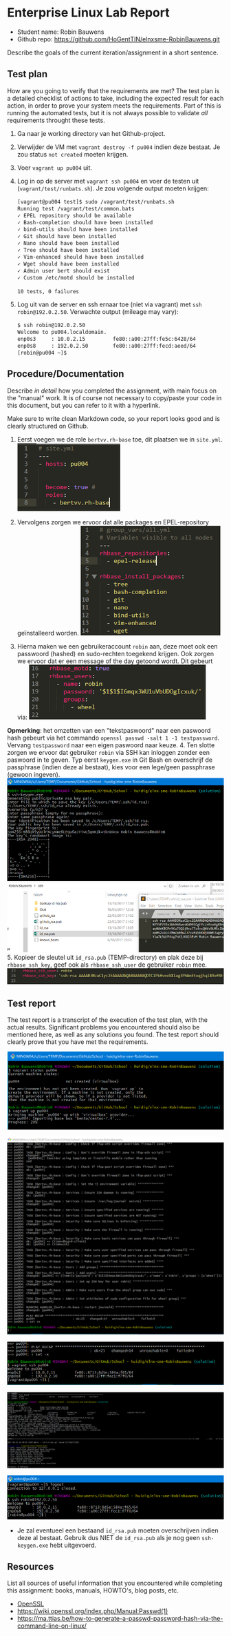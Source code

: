 # Enterprise Linux Lab Report

- Student name: Robin Bauwens 
- Github repo: <https://github.com/HoGentTIN/elnxsme-RobinBauwens.git>

Describe the goals of the current iteration/assignment in a short sentence.

## Test plan

How are you going to verify that the requirements are met? The test plan is a detailed checklist of actions to take, including the expected result for each action, in order to prove your system meets the requirements. Part of this is running the automated tests, but it is not always possible to validate *all* requirements throught these tests.


1. Ga naar je working directory van het Github-project.
2. Verwijder de VM met `vagrant destroy -f pu004` indien deze bestaat. Je zou status `not created` moeten krijgen.
3. Voer `vagrant up pu004` uit.
4. Log in op de server met `vagrant ssh pu004` en voer de testen uit (`vagrant/test/runbats.sh`).
Je zou volgende output moeten krijgen:

    ```
    [vagrant@pu004 test]$ sudo /vagrant/test/runbats.sh
    Running test /vagrant/test/common.bats
    ✓ EPEL repository should be available
    ✓ Bash-completion should have been installed
    ✓ bind-utils should have been installed
    ✓ Git should have been installed
    ✓ Nano should have been installed
    ✓ Tree should have been installed
    ✓ Vim-enhanced should have been installed
    ✓ Wget should have been installed
    ✓ Admin user bert should exist
    ✓ Custom /etc/motd should be installed

    10 tests, 0 failures
    ```

5. Log uit van de server en ssh ernaar toe (niet via vagrant) met `ssh robin@192.0.2.50`.
Verwachte output (mileage may vary):
    ```
    $ ssh robin@192.0.2.50
    Welcome to pu004.localdomain.
    enp0s3     : 10.0.2.15         fe80::a00:27ff:fe5c:6428/64
    enp0s8     : 192.0.2.50        fe80::a00:27ff:fecd:aeed/64
    [robin@pu004 ~]$
    ```


## Procedure/Documentation

Describe *in detail* how you completed the assignment, with main focus on the "manual" work. It is of course not necessary to copy/paste your code in this document, but you can refer to it with a hyperlink.

Make sure to write clean Markdown code, so your report looks good and is clearly structured on Github.



 1. Eerst voegen we de role `bertvv.rh-base` toe, dit plaatsen we in `site.yml`.  
 ![site.yml](img/0.PNG)

 2. Vervolgens zorgen we ervoor dat alle packages en EPEL-repository geïnstalleerd worden.
 ![all.yml](img/1.PNG)

 3. Hierna maken we een gebruikeraccount `robin` aan, deze moet ook een passwoord (hashed) en sudo-rechten toegekend krijgen. Ook zorgen we ervoor dat er een message of the day getoond wordt. Dit gebeurt via:
![all.yml](img/2.PNG)

 **Opmerking**: het omzetten van een "tekstpaswoord" naar een paswoord hash gebeurt via het commando `openssl passwd -salt 1 -1 testpassword`. Vervang `testpassword` naar een eigen paswoord naar keuze.
 4. Ten slotte zorgen we ervoor dat gebruiker `robin` via SSH kan inloggen zonder een paswoord in te geven. Typ eerst `keygen.exe` in Git Bash en overschrijf de passphrase (indien deze al bestaat), kies voor een lege/geen passphrase (gewoon <Enter> ingeven).
 ![Git Bash](img/3.PNG)
 ![Git Bash](img/4.PNG)
 5. Kopieer de sleutel uit `id_rsa.pub` (TEMP-directory) en plak deze bij `rhbase_ssh_key`, geef ook als `rhbase_ssh_user` de gebruiker `robin` mee.
 ![all.yml](img/5.PNG)
 

## Test report

The test report is a transcript of the execution of the test plan, with the actual results. Significant problems you encountered should also be mentioned here, as well as any solutions you found. The test report should clearly prove that you have met the requirements.

![Git Bash](img/8.PNG)

![Git Bash](img/9.PNG)

![Git Bash](img/6.PNG)

![Git Bash](img/7.PNG)

![Git Bash](img/10.PNG)

- Je zal eventueel een bestaand `id_rsa.pub` moeten overschrijven indien deze al bestaat. Gebruik dus NIET de `id_rsa.pub` als je nog geen `ssh-keygen.exe` hebt uitgevoerd.


## Resources

List all sources of useful information that you encountered while completing this assignment: books, manuals, HOWTO's, blog posts, etc.

- [OpenSSL](https://serverfault.com/questions/574586/what-is-the-purpose-of-openssl-passwd)
- https://wiki.openssl.org/index.php/Manual:Passwd(1)
- https://ma.ttias.be/how-to-generate-a-passwd-password-hash-via-the-command-line-on-linux/